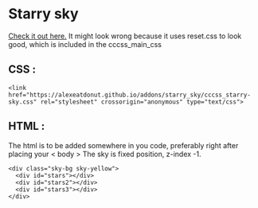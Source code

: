 # Starry sky

<a href="https://alexeatdonut.github.io/addons/starry_sky/cccss_starry-sky.html">Check it out here.<a/> It might look wrong because it uses reset.css to look good, which is included in the cccss_main_css

## CSS :

    <link href="https://alexeatdonut.github.io/addons/starry_sky/cccss_starry-sky.css" rel="stylesheet" crossorigin="anonymous" type="text/css">

## HTML :

The html is to be added somewhere in you code, preferably right after placing your < body >
The sky is fixed position, z-index -1.

    <div class="sky-bg sky-yellow">
      <div id="stars"></div>
      <div id="stars2"></div>
      <div id="stars3"></div>
    </div>
